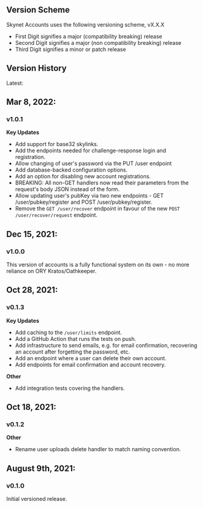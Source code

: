 Version Scheme
--------------
Skynet Accounts uses the following versioning scheme, vX.X.X
 - First Digit signifies a major (compatibility breaking) release
 - Second Digit signifies a major (non compatibility breaking) release
 - Third Digit signifies a minor or patch release

Version History
---------------

Latest:

## Mar 8, 2022:
### v1.0.1
**Key Updates**
- Add support for base32 skylinks.
- Add the endpoints needed for challenge-response login and registration.
- Allow changing of user's password via the PUT /user endpoint
- Add database-backed configuration options.
- Add an option for disabling new account registrations.
- BREAKING: All non-GET handlers now read their parameters from the request's body JSON instead of the form.  
- Allow updating user's pubKey via two new endpoints - GET /user/pubkey/register and POST /user/pubkey/register. 
- Remove the `GET /user/recover` endpoint in favour of the new `POST /user/recover/request` endpoint.

## Dec 15, 2021:
### v1.0.0
This version of accounts is a fully functional system on its own - no more reliance on ORY Kratos/Oathkeeper.

## Oct 28, 2021:
### v0.1.3
**Key Updates**
- Add caching to the `/user/limits` endpoint.
- Add a GitHub Action that runs the tests on push. 
- Add infrastructure to send emails, e.g. for email confirmation, recovering an account after forgetting the password,
  etc.
- Add an endpoint where a user can delete their own account. 
- Add endpoints for email confirmation and account recovery.

**Other**
- Add integration tests covering the handlers.

## Oct 18, 2021:
### v0.1.2
**Other**
- Rename user uploads delete handler to match naming convention.

## August 9th, 2021:
### v0.1.0 
Initial versioned release.
